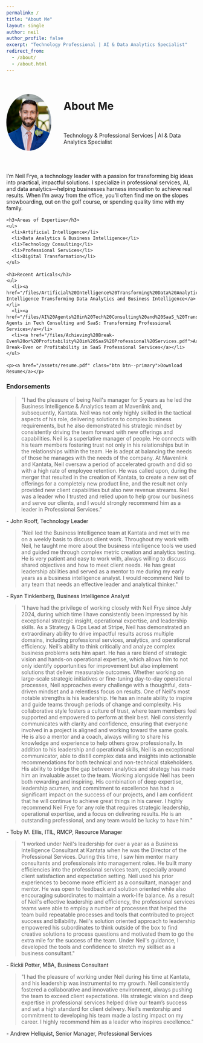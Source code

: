 ```yaml
---
permalink: /
title: "About Me"
layout: single
author: neil
author_profile: false
excerpt: "Technology Professional | AI & Data Analytics Specialist"
redirect_from: 
  - /about/
  - /about.html
---
```


<div class="hero-short">
  <div class="hero-content" style="display: flex; align-items: center; gap: 2rem; padding: 1rem 0;">
    <div>
      <img src="/images/neil.JPG" alt="Neil Frye" style="width: 150px; height: 150px; border-radius: 50%; object-fit: cover;">
    </div>
    <div style="display: flex; flex-direction: column; gap: 1rem;">
      <div class="hero-title-row">
        <h1 class="page__title">About Me</h1>
        <div class="hero-icons">
          <a href="https://github.com/Neil-Frye" target="_blank" aria-label="GitHub">
            <i class="fab fa-github fa-lg"></i>
          </a>
          <a href="https://www.linkedin.com/in/neilfrye" target="_blank" aria-label="LinkedIn" style="margin-left: 1rem;">
            <i class="fab fa-linkedin fa-lg"></i>
          </a>
        </div>
      </div>
      <div class="hero-subtitle">
        Technology & Professional Services | AI & Data Analytics Specialist
      </div>
      <div class="social-icons" style="margin-top: 10px;">
        <a href="https://github.com/Neil-Frye" target="_blank" style="margin-right: 1rem;">
          <i class="fab fa-github fa-2x"></i>
        </a>
        <a href="https://www.linkedin.com/in/neilfrye" target="_blank" style="margin-right: 1rem;">
          <i class="fab fa-linkedin fa-2x"></i>
        </a>
      </div>
    </div>
  </div>
</div>

<div class="content-row">
  <!-- Left Column -->
  <div class="main-left">
    <p>I’m Neil Frye, a technology leader with a passion for transforming big ideas into practical, impactful solutions. I specialize in professional services, AI, and data analytics—helping businesses harness innovation to achieve real results. When I’m away from the office, you’ll often find me on the slopes snowboarding, out on the golf course, or spending quality time with my family.</p>

    <h3>Areas of Expertise</h3>
    <ul>
      <li>Artificial Intelligence</li>
      <li>Data Analytics & Business Intelligence</li>
      <li>Technology Consulting</li>
      <li>Professional Services</li>
      <li>Digital Transformation</li>
    </ul>

    <h3>Recent Articals</h3>
    <ul>
      <li><a href="/files/Artificial%20Intelligence%20Transforming%20Data%20Analytics%20and%20Business%20Intelligence.pdf">Artificial Intelligence Transforming Data Analytics and Business Intelligence</a></li>
      <li><a href="/files/AI%20Agents%20in%20Tech%20Consulting%20and%20SaaS_%20Transforming%20Professional%20Services.pdf">AI Agents in Tech Consulting and SaaS: Transforming Professional Services</a></li>
      <li><a href="/files/Achieving%20Break-Even%20or%20Profitability%20in%20SaaS%20Professional%20Services.pdf">Achieving Break-Even or Profitability in SaaS Professional Services</a></li>
    </ul>

    <p><a href="/assets/resume.pdf" class="btn btn--primary">Download Resume</a></p>
  </div><!-- /.main-left -->

  <!-- Right Column (Endorsements / Carousel) -->
  <div class="endorsements-column">
    <h3>Endorsements</h3>
    <div class="endorsements__carousel" id="endorsementCarousel">
      <div class="endorsement">
        <blockquote>"I had the pleasure of being Neil's manager for 5 years as he led the Business Intelligence & Analytics team at Mavenlink and, subsequently, Kantata. Neil was not only highly skilled in the tactical aspects of his role, delivering solutions to complex business requirements, but he also demonstrated his strategic mindset by consistently driving the team forward with new offerings and capabilities. Neil is a superlative manager of people. He connects with his team members fostering trust not only in his relationships but in the relationships within the team. He is adept at balancing the needs of those he manages with the needs of the company. At Mavenlink and Kantata, Neil oversaw a period of accelerated growth and did so with a high rate of employee retention. He was called upon, during the merger that resulted in the creation of Kantata, to create a new set of offerings for a completely new product line, and the result not only provided new client capabilities but also new revenue streams. Neil was a leader who I trusted and relied upon to help grow our business and serve our clients, and I would strongly recommend him as a leader in Professional Services."</blockquote>
        <p class="endorsement__author">- John Rooff, Technology Leader</p>
      </div>
      <div class="endorsement">
        <blockquote>"Neil led the Business Intelligence team at Kantata and met with me on a weekly basis to discuss client work. Throughout my work with Neil, he taught me more about the business intelligence tools we used and guided me through complex metric creation and analytics testing. He is very patient and easy to work with, always willing to discuss shared objectives and how to meet client needs. He has great leadership abilities and served as a mentor to me during my early years as a business intelligence analyst. I would recommend Neil to any team that needs an effective leader and analytical thinker."</blockquote>
        <p class="endorsement__author">- Ryan Tinklenberg, Business Intelligence Analyst</p>
      </div>
      <div class="endorsement">
        <blockquote>"I have had the privilege of working closely with Neil Frye since July 2024, during which time I have consistently been impressed by his exceptional strategic insight, operational expertise, and leadership skills. As a Strategy & Ops Lead at Stripe, Neil has demonstrated an extraordinary ability to drive impactful results across multiple domains, including professional services, analytics, and operational efficiency. Neil’s ability to think critically and analyze complex business problems sets him apart. He has a rare blend of strategic vision and hands-on operational expertise, which allows him to not only identify opportunities for improvement but also implement solutions that deliver measurable outcomes. Whether working on large-scale strategic initiatives or fine-tuning day-to-day operational processes, Neil approaches every challenge with a thoughtful, data-driven mindset and a relentless focus on results. One of Neil's most notable strengths is his leadership. He has an innate ability to inspire and guide teams through periods of change and complexity. His collaborative style fosters a culture of trust, where team members feel supported and empowered to perform at their best. Neil consistently communicates with clarity and confidence, ensuring that everyone involved in a project is aligned and working toward the same goals. He is also a mentor and a coach, always willing to share his knowledge and experience to help others grow professionally. In addition to his leadership and operational skills, Neil is an exceptional communicator, able to distill complex data and insights into actionable recommendations for both technical and non-technical stakeholders. His ability to bridge the gap between analytics and strategy has made him an invaluable asset to the team. Working alongside Neil has been both rewarding and inspiring. His combination of deep expertise, leadership acumen, and commitment to excellence has had a significant impact on the success of our projects, and I am confident that he will continue to achieve great things in his career. I highly recommend Neil Frye for any role that requires strategic leadership, operational expertise, and a focus on delivering results. He is an outstanding professional, and any team would be lucky to have him."</blockquote>
        <p class="endorsement__author">- Toby M. Ellis, ITIL, RMCP, Resource Manager</p>
      </div>
      <div class="endorsement">
        <blockquote>"I worked under Neil's leadership for over a year as a Business Intelligence Consultant at Kantata when he was the Director of the Professional Services. During this time, I saw him mentor many consultants and professionals into management roles. He built many efficiencies into the professional services team, especially around client satisfaction and expectation setting. Neil used his prior experiences to become more efficient as a consultant, manager and mentor. He was open to feedback and solution oriented while also encouraging subordinates to maintain a work-life balance. As a result of Neil's effective leadership and efficiency, the professional services teams were able to employ a number of processes that helped the team build repeatable processes and tools that contributed to project success and billability. Neil's solution oriented approach to leadership empowered his subordinates to think outside of the box to find creative solutions to process questions and motivated them to go the extra mile for the success of the team. Under Neil's guidance, I developed the tools and confidence to stretch my skillset as a business consultant."</blockquote>
        <p class="endorsement__author">- Rickii Potter, MBA, Business Consultant</p>
      </div>
      <div class="endorsement">
        <blockquote>"I had the pleasure of working under Neil during his time at Kantata, and his leadership was instrumental to my growth. Neil consistently fostered a collaborative and innovative environment, always pushing the team to exceed client expectations. His strategic vision and deep expertise in professional services helped drive our team’s success and set a high standard for client delivery. Neil’s mentorship and commitment to developing his team made a lasting impact on my career. I highly recommend him as a leader who inspires excellence."</blockquote>
        <p class="endorsement__author">- Andrew Hellquist, Senior Manager, Professional Services</p>
      </div>
    </div>
  </div><!-- /.endorsements-column -->
</div><!-- /.content-row -->

<script>
document.addEventListener('DOMContentLoaded', function() {
  const items = document.querySelectorAll('#endorsementCarousel .endorsement');
  let current = 0;
  
  function showItem(index) {
    items.forEach((el, i) => {
      el.style.display = (i === index) ? 'block' : 'none';
    });
  }
  
  // rotate every 12.5s
  setInterval(() => {
    current = (current + 1) % items.length;
    showItem(current);
  }, 12500);

  // initial
  showItem(current);
});
</script>
